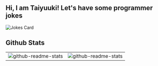 ## Hi, I am Taiyuuki! Let's have some programmer jokes

<img src="https://readme-jokes.vercel.app/api" alt="Jokes Card">

## Github Stats

<table>
<tr>
<td>
<center>
<picture>
<source media="(prefers-color-scheme: dark)" srcset="https://github-readme-stats.vercel.app/api?username=taiyuuki&show_icons=true&hide_border=true&theme=vue-dark">
<source media="(prefers-color-scheme: light)" srcset="https://github-readme-stats.vercel.app/api?username=taiyuuki&show_icons=true&hide_border=true&theme=vue">
<img alt="github-readme-stats" src="https://github-readme-stats.vercel.app/api?username=taiyuuki&show_icons=true&hide_border=true&theme=vue-dark">
</picture>
</enter>
</td>
<td>
<center>
<picture>
<source media="(prefers-color-scheme: dark)" srcset="https://github-readme-stats.vercel.app/api/top-langs/?username=taiyuuki&layout=compact&langs_count=8&show_icons=true&hide_border=true&theme=vue-dark">
<source media="(prefers-color-scheme: light)" srcset="https://github-readme-stats.vercel.app/api/top-langs/?username=taiyuuki&layout=compact&langs_count=8&show_icons=true&hide_border=true&theme=vue">
<img alt="github-readme-stats" src="https://github-readme-stats.vercel.app/api/top-langs/?username=taiyuuki&layout=compact&langs_count=8&show_icons=true&hide_border=true&theme=vue-dark">
</picture>
</enter>
</td>
</tr》
</table>




